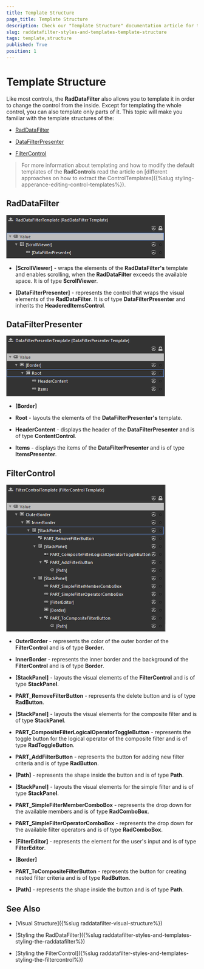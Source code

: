```yaml
---
title: Template Structure
page_title: Template Structure
description: Check our "Template Structure" documentation article for the RadDataFilter WPF control.
slug: raddatafilter-styles-and-templates-template-structure
tags: template,structure
published: True
position: 1
---
```


# Template Structure



Like most controls, the __RadDataFilter__ also allows you to template it in order to change the control from the inside. Except for templating the whole control, you can also template only parts of it. This topic will make you familiar with the template structures of the:
      

* [RadDataFilter](#raddatafilter)

* [DataFilterPresenter](#datafilterpresenter)

* [FilterControl](#filtercontrol)

>For more information about templating and how to modify the default templates of the __RadControls__ read the article on [different approaches on how to extract the ControlTemplates]({%slug styling-apperance-editing-control-templates%}).
        

## RadDataFilter

![](images/RadDataFilter_StylesAndTemplates_TemplateStructure_01.png)

* __[ScrollViewer]__ - wraps the elements of the __RadDataFilter's__ template and enables scrolling, when the __RadDataFilter__ exceeds the available space. It is of type __ScrollViewer__.
            

* __[DataFilterPresenter]__ - represents the control that wraps the visual elements of the __RadDataFilter__. It is of type __DataFilterPresenter__ and inherits the __HeaderedItemsControl__.
            

## DataFilterPresenter
![](images/RadDataFilter_StylesAndTemplates_TemplateStructure_02.png)

* __[Border]__

* __Root__ - layouts the elements of the __DataFilterPresenter's__ template.
            

* __HeaderContent__ - displays the header of the __DataFilterPresenter__ and is of type __ContentControl__.
            

* __Items__ - displays the items of the __DataFilterPresenter__ and is of type __ItemsPresenter__.
            

## FilterControl
![](images/RadDataFilter_StylesAndTemplates_TemplateStructure_03.png)

* __OuterBorder__ - represents the color of the outer border of the __FilterControl__ and is of type __Border__.
            

* __InnerBorder__ - represents the inner border and the background of the __FilterControl__ and is of type __Border__.
            

* __[StackPanel]__ - layouts the visual elements of the __FilterControl__ and is of type __StackPanel__.
            

* **PART_RemoveFilterButton** - represents the delete button and is of type __RadButton__.
            

* __[StackPanel]__ - layouts the visual elements for the composite filter and is of type __StackPanel__.
            

* **PART_CompositeFilterLogicalOperatorToggleButton** - represents the toggle button for the logical operator of the composite filter and is of type __RadToggleButton__.
            

* **PART_AddFilterButton** - represents the button for adding new filter criteria and is of type __RadButton__.
            

* __[Path]__ - represents the shape inside the button and is of type __Path__.
            

* __[StackPanel]__ - layouts the visual elements for the simple filter and is of type __StackPanel__.
            

* **PART_SimpleFilterMemberComboBox** - represents the drop down for the available members and is of type __RadComboBox__.
            

* **PART_SimpleFilterOperatorComboBox** - represents the drop down for the available filter operators and is of type __RadComboBox__.
            

* __[FilterEditor]__ - represents the element for the user's input and is of type __FilterEditor__.
            

* __[Border]__

* **PART_ToCompositeFilterButton** - represents the button for creating nested filter criteria and is of type __RadButton__.
            

* __[Path]__ - represents the shape inside the button and is of type __Path__.
            

## See Also

 * [Visual Structure]({%slug raddatafilter-visual-structure%})

 * [Styling the RadDataFilter]({%slug raddatafilter-styles-and-templates-styling-the-raddatafilter%})

 * [Styling the FilterControl]({%slug raddatafilter-styles-and-templates-styling-the-filtercontrol%})
